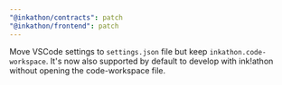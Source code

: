 ```yaml
---
"@inkathon/contracts": patch
"@inkathon/frontend": patch
---
```


Move VSCode settings to `settings.json` file but keep `inkathon.code-workspace`. It's now also supported by default to develop with ink!athon without opening the code-workspace file.
